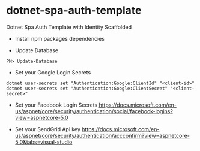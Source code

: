 # dotnet-spa-auth-template
Dotnet Spa Auth Template with Identity Scaffolded

- Install npm packages dependencies

- Update Database
```
PM> Update-Database
```
- Set your Google Login Secrets
```
dotnet user-secrets set "Authentication:Google:ClientId" "<client-id>"
dotnet user-secrets set "Authentication:Google:ClientSecret" "<client-secret>"
```
- Set your Facebook Login Secrets
https://docs.microsoft.com/en-us/aspnet/core/security/authentication/social/facebook-logins?view=aspnetcore-5.0

- Set your SendGrid Api key
https://docs.microsoft.com/en-us/aspnet/core/security/authentication/accconfirm?view=aspnetcore-5.0&tabs=visual-studio
